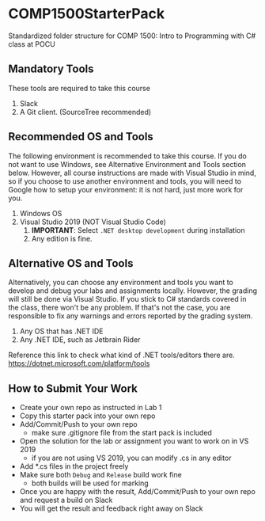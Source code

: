 # COMP1500StarterPack
Standardized folder structure for COMP 1500: Intro to Programming with C# class at POCU

## Mandatory Tools
These tools are required to take this course
1. Slack
1. A Git client. (SourceTree recommended)

## Recommended OS and Tools
The following environment is recommended to take this course. If you do not want to use Windows, see Alternative Environment and Tools section below. However, all course instructions are made with Visual Studio in mind, so if you choose to use another environment and tools, you will need to Google how to setup your environment: it is not hard, just more work for you.
1. Windows OS
1. Visual Studio 2019 (NOT Visual Studio Code)
	1. **IMPORTANT**: Select `.NET desktop development` during installation
	1. Any edition is fine.

## Alternative OS and Tools
Alternatively, you can choose any environment and tools you want to develop and debug your labs and assignments locally. However, the grading will still be done via Visual Studio. If you stick to C# standards covered in the class, there won't be any problem. If that's not the case, you are responsible to fix any warnings and errors reported by the grading system.

1. Any OS that has .NET IDE
1. Any .NET IDE, such as Jetbrain Rider

Reference this link to check what kind of .NET tools/editors there are.
https://dotnet.microsoft.com/platform/tools

## How to Submit Your Work
* Create your own repo as instructed in Lab 1
* Copy this starter pack into your own repo
* Add/Commit/Push to your own repo
	* make sure .gitignore file from the start pack is included
* Open the solution for the lab or assignment you want to work on in VS 2019
	* if you are not using VS 2019, you can modify .cs in any editor
* Add *.cs files in the project freely
* Make sure both `Debug` and `Release` build work fine
	* both builds will be used for marking
* Once you are happy with the result, Add/Commit/Push to your own repo and request a build on Slack
* You will get the result and feedback right away on Slack